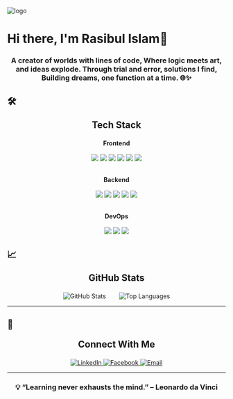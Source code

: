 ![logo](https://i.ibb.co/zGzVyVv/rasibul-2.png)
# Hi there, I'm Rasibul Islam👋

<h3 align="center"> A creator of worlds with lines of code, Where logic meets art, and ideas explode. Through trial and error, solutions I find, Building dreams, one function at a time. 🌐✨ </h3>

## 🛠️ <p align="center">Tech Stack</p>

<p align="center">
  <!-- Frontend -->
  <b>Frontend</b> <br /> <br/>
  <img src="https://img.shields.io/badge/React-%2320232a.svg?style=for-the-badge&logo=react&logoColor=%2361DAFB" />
  <img src="https://img.shields.io/badge/Next.js-%23000000.svg?style=for-the-badge&logo=next.js&logoColor=white" />
  <img src="https://img.shields.io/badge/JavaScript-%23F7DF1E.svg?style=for-the-badge&logo=javascript&logoColor=black" />
  <img src="https://img.shields.io/badge/TypeScript-%23007ACC.svg?style=for-the-badge&logo=typescript&logoColor=white" />
  <img src="https://img.shields.io/badge/Redux-%23764ABC.svg?style=for-the-badge&logo=redux&logoColor=white" />
  <img src="https://img.shields.io/badge/TailwindCSS-%2338B2AC.svg?style=for-the-badge&logo=tailwind-css&logoColor=white" /> <br /><br />
  </p>

  <!-- Backend -->
  <p align="center">
  <b>Backend</b> <br /> <br/>
  <img src="https://img.shields.io/badge/Node.js-%23339933.svg?style=for-the-badge&logo=node.js&logoColor=white" />
  <img src="https://img.shields.io/badge/Express.js-%23404d59.svg?style=for-the-badge&logo=express&logoColor=white" />
  <img src="https://img.shields.io/badge/MongoDB-%234ea94b.svg?style=for-the-badge&logo=mongodb&logoColor=white" />
  <img src="https://img.shields.io/badge/PostgreSQL-%23336791.svg?style=for-the-badge&logo=postgresql&logoColor=white" />
  <img src="https://img.shields.io/badge/Mongoose-%23AA2929.svg?style=for-the-badge&logo=mongoose&logoColor=white" /> <br /><br />
</p>
  <!-- DevOps -->
  <p align="center">
  <b>DevOps</b> <br /> <br/>
  <img src="https://img.shields.io/badge/GitHub%20Actions-%232671E5.svg?style=for-the-badge&logo=github-actions&logoColor=white" />
  <img src="https://img.shields.io/badge/VPS-%2300ADEF.svg?style=for-the-badge&logo=cloud&logoColor=white" />
  <img src="https://img.shields.io/badge/Terminus-%234D4D4D.svg?style=for-the-badge&logo=linux&logoColor=white" />

</p>


## 📈 <p align="center">GitHub Stats</p>

<div align="center" style="display: flex; justify-content: center; gap: 30px;">
  <img src="https://github-readme-stats.vercel.app/api?username=Rasibul&show_icons=true&theme=radical" alt="GitHub Stats" />
  <img src="https://github-readme-stats.vercel.app/api/top-langs/?username=Rasibul&layout=compact&theme=radical" alt="Top Languages" />
</div>

---

## 🔗 <p align="center">Connect With Me</p>

<p align="center">
  <a href="[https://linkedin.com/in/rasibul-islam](https://www.linkedin.com/in/rasibul-islam-a21505257/)">
    <img src="https://img.shields.io/badge/LinkedIn-%230077B5.svg?style=for-the-badge&logo=linkedin&logoColor=white" alt="LinkedIn" />
  </a>
  <a href="[https://fb.com/rasibul.islam](https://www.facebook.com/rasibul.islam.313)">
    <img src="https://img.shields.io/badge/Facebook-%231877F2.svg?style=for-the-badge&logo=facebook&logoColor=white" alt="Facebook" />
  </a>
  <a href="mailto:rasibul179@gmail.com">
    <img src="https://img.shields.io/badge/Email-%23EA4335.svg?style=for-the-badge&logo=gmail&logoColor=white" alt="Email" />
  </a>
</p>

---

### <p align="center">💡 “Learning never exhausts the mind.” – Leonardo da Vinci</p>
